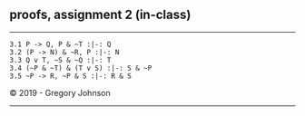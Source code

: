 ## proofs, assignment 2 (in-class)


---


~~~{.ProofChecker .JohnsonSL options="fonts tabindent render" guides="fitch" points="20" late-credit="16"}
3.1 P -> Q, P & ~T :|-: Q
3.2 (P -> N) & ~R, P :|-: N
3.3 Q v T, ~S & ~Q :|-: T
3.4 (~P & ~T) & (T v S) :|-: S & ~P
3.5 ~P -> R, ~P & S :|-: R & S
~~~

<p>&copy; 2019 - <script>document.write(new Date().getFullYear())</script> Gregory Johnson</p>

---

